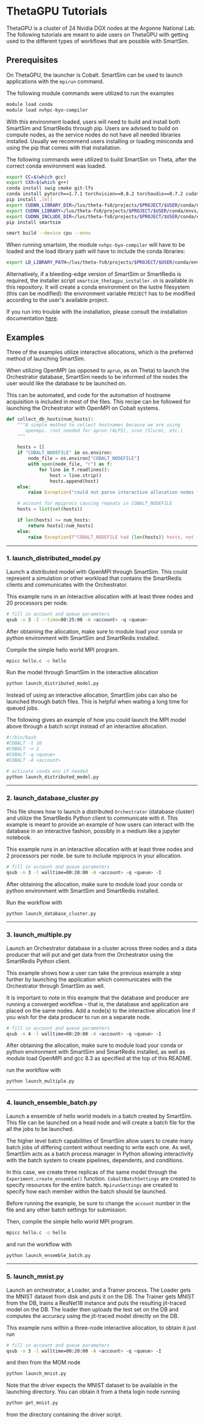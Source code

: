 
# ThetaGPU Tutorials

ThetaGPU is a cluster of 24 Nvidia DGX nodes at the Argonne National Lab. The
following tutorials are meant to aide users on ThetaGPU with getting used to the
different types of workflows that are possible with SmartSim.


## Prerequisites

On ThetaGPU, the launcher is Cobalt. SmartSim can be used to launch applications
with the `mpirun` command.

The following module commands were utilized to run the examples

```bash
module load conda
module load nvhpc-byo-compiler
```

With this environment loaded, users will need to build and install both SmartSim and
SmartRedis through pip. Users are advised to build on
compute nodes, as the service nodes do not have all needed libraries installed.
Usually we recommend users installing or loading miniconda and
using the pip that comes with that installation.

The following commands were utilized to build SmartSim on Theta,
after the correct conda environment was loaded.

```bash
export CC=$(which gcc)
export CXX=$(which g++)
conda install swig cmake git-lfs
conda install pytorch==1.7.1 torchvision==0.8.2 torchaudio==0.7.2 cudatoolkit=11.0 -c pytorch -y
pip install .[ml]
export CUDNN_LIBRARY_DIR=/lus/theta-fs0/projects/$PROJECT/$USER/conda/envs/ss_env_gpu/lib
export CUDNN_LIBRARY=/lus/theta-fs0/projects/$PROJECT/$USER/conda/envs/ss_env_gpu/lib
export CUDNN_INCLUDE_DIR=/lus/theta-fs0/projects/$PROJECT/$USER/conda/envs/ss_env_gpu/include
pip install smartsim

smart build --device cpu --onnx
```

When running smartsim, the module `nvhpc-byo-compiler` will have to be loaded and
the load library path will have to include the conda libraries:
```bash
export LD_LIBRARY_PATH=/lus/theta-fs0/projects/$PROJECT/$USER/conda/envs/ss_env_gpu/lib/:$LD_LIBRARY_PATH
```


Alternatively, if a bleeding-edge version of SmartSim or SmartRedis is
required, the installer script `smartsim_thetagpu_installer.sh` is available in this repository. It will
create a conda environment on the lustre filesystem (this can be modified): the
environment variable `PROJECT` has to be modified according to the user's
available project.

If you run into trouble with the installation, please consult the installation
documentation [here](https://www.craylabs.org/docs/installation.html).

## Examples

Three of the examples utilize interactive allocations, which is the preferred method of
launching SmartSim.

When utilizing OpenMPI (as opposed to  `aprun`, as on Theta) to launch the
Orchestrator database, SmartSim needs to be informed of the nodes the user would like
the database to be launched on.

This can be automated, and code for the automation of hostname acquisition is included in
most of the files. This recipe can be followed for launching the Orchestrator with
OpenMPI on Cobalt systems.


```python
def collect_db_hosts(num_hosts):
    """A simple method to collect hostnames because we are using
       openmpi. (not needed for aprun (ALPS), srun (Slurm), etc.)
    """

    hosts = []
    if "COBALT_NODEFILE" in os.environ:
        node_file = os.environ["COBALT_NODEFILE"]
        with open(node_file, "r") as f:
            for line in f.readlines():
                host = line.strip()
                hosts.append(host)
    else:
        raise Exception("could not parse interactive allocation nodes from COBALT_NODEFILE")

    # account for mpiprocs causing repeats in COBALT_NODEFILE
    hosts = list(set(hosts))

    if len(hosts) >= num_hosts:
        return hosts[:num_hosts]
    else:
        raise Exception(f"COBALT_NODEFILE had {len(hosts)} hosts, not {num_hosts}")
```

----------

### 1. launch_distributed_model.py

Launch a distributed model with OpenMPI through SmartSim. This could represent
a simulation or other workload that contains the SmartRedis clients and communicates
with the Orchestrator.

This example runs in an interactive allocation with at least three
nodes and 20 processors per node.

```bash
# fill in account and queue parameters
qsub -n 3 -I --time=00:25:00 -A <account> -q <queue>
```

After obtaining the allocation, make sure to module load your conda or python environment
with SmartSim and SmartRedis installed.

Compile the simple hello world MPI program.

```bash
mpicc hello.c -o hello
```

Run the model through SmartSim in the interactive allocation

```bash
python launch_distributed_model.py
```

Instead of using an interactive allocation, SmartSim jobs can also be
launched through batch files. This is helpful when waiting a long time
for queued jobs.

The following gives an example of how you could launch the MPI
model above through a batch script instead of an interactive allocation.

```bash
#!/bin/bash
#COBALT -t 10
#COBALT -n 2
#COBALT -q <queue>
#COBALT -A <account>

# activate conda env if needed
python launch_distributed_model.py
```
---------

### 2. launch_database_cluster.py

This file shows how to launch a distributed ``Orchestrator`` (database cluster) and
utilize the SmartRedis Python client to communicate with it. This example is meant
to provide an example of how users can interact with the database in an interactive
fashion, possibly in a medium like a jupyter notebook.

This example runs in an interactive allocation with at least three
nodes and 2 processors per node. be sure to include mpiprocs in your
allocation.

```bash
# fill in account and queue parameters
qsub -n 3 -l walltime=00:20:00 -A <account> -q <queue> -I
```
After obtaining the allocation, make sure to module load your conda or python environment
with SmartSim and SmartRedis installed.

Run the workflow with

```bash
python launch_database_cluster.py
```
----------
### 3. launch_multiple.py

Launch an Orchestrator database in a cluster across three nodes and a data producer
that will put and get data from the Orchestrator using the SmartRedis Python client.

This example shows how a user can take the previous example a step further by
launching the application which communicates with the Orchestrator through SmartSim
as well.

It is important to note in this example that the database and producer are running
a converged workflow - that is, the database and application are placed on the same
nodes. Add a node(s) to the interactive allocation line if you wish for the data
producer to run on a separate node.

```bash
# fill in account and queue parameters
qsub -n 4 -l walltime=00:20:00 -A <account> -q <queue> -I
```
After obtaining the allocation, make sure to module load your conda or python environment
with SmartSim and SmartRedis installed, as well as module load OpenMPI and gcc 8.3 as
specified at the top of this README.

run the workflow with

```bash
python launch_multiple.py
```
-----------
### 4. launch_ensemble_batch.py

Launch a ensemble of hello world models in a batch created by SmartSim. This
file can be launched on a head node and will create a batch file for the all
the jobs to be launched.

The higher level batch capabilities of SmartSim allow users to create many
batch jobs of differing content without needing to write each one. As well,
SmartSim acts as a batch process manager in Python allowing interactivity
with the batch system to create pipelines, dependents, and conditions.

In this case, we create three replicas of the same model through the
``Experiment.create_ensemble()`` function. ``CobaltBatchSettings`` are created
to specify resources for the entire batch. ``MpirunSettings`` are created
to specify how each member within the batch should be launched.

Before running the example, be sure to change the ``account`` number in the
file and any other batch settings for submission.

Then, compile the simple hello world MPI program.

```bash
mpicc hello.c -o hello
```

and run the workflow with

```bash
python launch_ensemble_batch.py
```
-----------
### 5. launch_mnist.py

Launch an orchestrator, a Loader, and a Trainer process.
The Loader gets the MNIST dataset from disk and puts it on the DB.
The Trainer gets MNIST from the DB, trains a ResNet18 instance
and puts the resulting jit-traced model on the DB. The loader
then uploads the test set on the DB and computes the accuracy
using the jit-traced model directly on the DB.

This example runs within a three-node interactive allocation,
to obtain it just run
```bash
# fill in account and queue parameters
qsub -n 3 -l walltime=00:20:00 -A <account> -q <queue> -I
```
and then from the MOM node
```bash
python launch_mnist.py
```

Note that the driver expects the MNIST dataset to be available
in the launching directory. You can obtain it from a theta login
node running
```bash
python get_mnist.py
```
from the directory containing the driver script.
